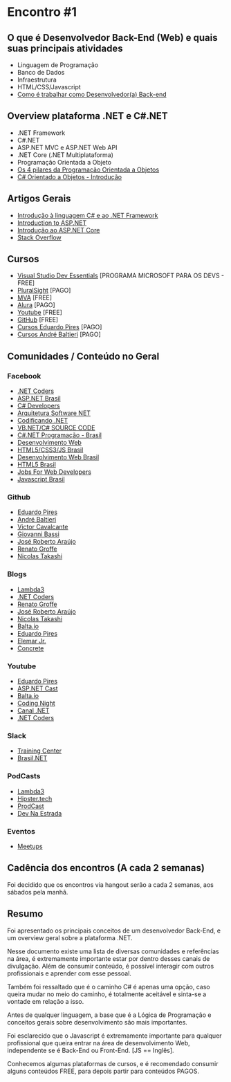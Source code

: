 # Encontro #1

## O que é Desenvolvedor Back-End (Web) e quais suas principais atividades

 - Linguagem de Programação 
 - Banco de Dados 
 - Infraestrutura 
 - HTML/CSS/Javascript 
 - [Como é trabalhar como Desenvolvedor(a) Back-end](https://medium.com/trainingcenter/como-%C3%A9-trabalhar-como-desenvolvedor-backend-b40255d75626%29)

## Overview plataforma .NET e C#.NET

 - .NET Framework 
 - C#.NET 
 - ASP.NET MVC e ASP.NET Web API 
 - .NET Core (.NET Multiplataforma) 
 - Programação Orientada a Objeto
 - [Os 4 pilares da Programação Orientada a Objetos](http://www.devmedia.com.br/os-4-pilares-da-programacao-orientada-a-objetos/9264)
 - [C# Orientado a Objetos - Introdução](http://www.devmedia.com.br/c-orientado-a-objetos-introducao/29539)

## Artigos Gerais

 - [Introdução à linguagem C# e ao .NET Framework](https://docs.microsoft.com/pt-br/dotnet/csharp/getting-started/introduction-to-the-csharp-language-and-the-net-framework) 
 - [Introduction to ASP.NET](https://docs.microsoft.com/pt-br/aspnet/overview)
 - [Introdução ao ASP.NET Core](https://docs.microsoft.com/pt-br/aspnet/core/)
 - [Stack Overflow](https://pt.stackoverflow.com/questions/3581/qual-%C3%A9-a-diferen%C3%A7a-entre-c-e-asp-net)

## Cursos

 - [Visual Studio Dev Essentials](https://www.visualstudio.com/pt-br/dev-essentials/) [PROGRAMA MICROSOFT PARA OS DEVS - FREE]
 - [PluralSight](https://www.pluralsight.com/) [PAGO]
 - [MVA](https://mva.microsoft.com/) [FREE]
 - [Alura](https://www.alura.com.br/planos-cursos-online) [PAGO]
 - [Youtube](https://www.youtube.com/watch?v=9Uh0ynDB6ko&list=PLesCEcYj003SFffgnOcITHnCJavMf0ArD&index=1) [FREE]
 - [GitHub](https://willianjusten.com.br/novo-curso-de-git-e-github-para-iniciantes/) [FREE] 
 - [Cursos Eduardo Pires](http://www.eduardopires.net.br/cursos/) [PAGO]
 - [Cursos André Baltieri](http://balta.io/) [PAGO]

## Comunidades / Conteúdo no Geral

### Facebook

 - [.NET Coders](https://www.facebook.com/groups/netcoders/) 
 - [ASP.NET Brasil](https://www.facebook.com/groups/aspnetmvcbr/)
 - [C# Developers](https://www.facebook.com/groups/CSharpDevelopersBR/)
 - [Arquitetura Software NET](https://www.facebook.com/groups/arquiteturadotnet/)
 - [Codificando .NET](https://www.facebook.com/groups/523366451047313/)
 - [VB.NET/C# SOURCE CODE](https://www.facebook.com/groups/801351313292011/)
 - [C#.NET Programação - Brasil](https://www.facebook.com/groups/csharpbrasil/)
 - [Desenvolvimento Web](https://www.facebook.com/groups/desenvolvimentoweb/)
 - [HTML5/CSS3/JS Brasil](https://www.facebook.com/groups/htmlcssjsbrasil/)
 - [Desenvolvimento Web Brasil](https://www.facebook.com/groups/desenvolvimentowebbrasil/)
 - [HTML5 Brasil](https://www.facebook.com/groups/html5.br/)
 - [Jobs For Web Developers](https://www.facebook.com/groups/Jobs.for.web.developers/)
 - [Javascript Brasil](https://www.facebook.com/groups/javascriptbrasil/)

### Github

 - [Eduardo Pires](https://github.com/EduardoPires)
 - [André Baltieri](https://github.com/andrebaltieri)
 - [Victor Cavalcante](https://github.com/vcavalcante)
 - [Giovanni Bassi](https://github.com/giggio)
 - [José Roberto Araújo](https://github.com/jr-araujo)
 - [Renato Groffe](https://github.com/renatogroffe)
 - [Nicolas Takashi](https://github.com/nicolastakashi)

### Blogs

 - [Lambda3](https://www.lambda3.com.br/)
 - [.NET Coders](http://netcoders.com.br/)
 - [Renato Groffe](https://medium.com/@renato.groffe)
 - [José Roberto Araújo](http://www.jrobertoaraujo.com/)
 - [Nicolas Takashi](http://ntakashi.net/)
 - [Balta.io](http://balta.io/)
 - [Eduardo Pires](http://www.eduardopires.net.br/)
 - [Elemar Jr.](http://www.elemarjr.com/pt/)
 - [Concrete](https://www.concrete.com.br/2011/07/21/bem-vindo-ao-blog-da-concretesolutions/)

### Youtube

 - [Eduardo Pires](https://www.youtube.com/user/headfox)
 - [ASP.NET Cast](https://www.youtube.com/channel/UC1DrB2LTgVBGiZdgaOrzMCg)
 - [Balta.io](https://www.youtube.com/channel/UCgnACLvM9O5lfm9ZBh_d3cg)
 - [Coding Night](https://www.youtube.com/channel/UCLoVnmvp0fYn-BCK7yKTxUQ)
 - [Canal .NET](https://www.youtube.com/channel/UCIahKJr2Q50Sprk5ztPGnVg)
 - [.NET Coders](https://www.youtube.com/user/ComunidadeNetCoders)

### Slack

- [Training Center](https://ctgroups.herokuapp.com/)
- [Brasil.NET](https://brasildotnet.herokuapp.com/)

### PodCasts

- [Lambda3](https://www.lambda3.com.br/tag/podcast/)
- [Hipster.tech](https://hipsters.tech/)
- [ProdCast](https://www.concrete.com.br/category/prodcast/?categoryId=5)
- [Dev Na Estrada](http://devnaestrada.com.br/)

### Eventos

- [Meetups](https://www.meetup.com/pt-BR/)


## Cadência dos encontros (A cada 2 semanas)

Foi decidido que os encontros via hangout serão a cada 2 semanas, aos sábados pela manhã.

## Resumo

Foi apresentado os principais conceitos de um desenvolvedor Back-End, e um overview geral sobre a plataforma .NET.

Nesse documento existe uma lista de diversas comunidades e referências na área, é extremamente importante estar por dentro desses canais de divulgação. Além de consumir conteúdo, é possível interagir com outros profissionais e aprender com esse pessoal.

Também foi ressaltado que é o caminho C# é apenas uma opção, caso queira mudar no meio do caminho, é totalmente aceitável e sinta-se a vontade em relação a isso.

Antes de qualquer linguagem, a base que é a Lógica de Programação e conceitos gerais sobre desenvolvimento são mais importantes.

Foi esclarecido que o Javascript é extremamente importante para qualquer profissional que queira entrar na área de desenvolvimento Web, independente se é Back-End ou Front-End. [JS == Inglês].

Conhecemos algumas plataformas de cursos, e é recomendado consumir alguns conteúdos FREE, para depois partir para conteúdos PAGOS.